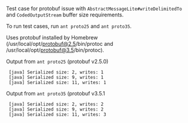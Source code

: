 Test case for protobuf issue with ```AbstractMessageLite#writeDelimitedTo``` and ```CodedOutputStream``` buffer size requirements.

To run test cases, run ```ant proto25``` and ```ant proto35```.

Uses protobuf installed by Homebrew (/usr/local/opt/protobuf@2.5/bin/protoc and /usr/local/opt/protobuf@3.5/bin/protoc).

Output from ```ant proto25``` (protobuf v2.5.0)

     [java] Serialized size: 2, writes: 1
     [java] Serialized size: 9, writes: 1
     [java] Serialized size: 11, writes: 1


Output from ```ant proto35``` (protobuf v3.5.1

     [java] Serialized size: 2, writes: 2
     [java] Serialized size: 9, writes: 2
     [java] Serialized size: 11, writes: 3

